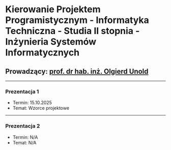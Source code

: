 # Kierowanie Projektem Programistycznym - Informatyka Techniczna - Studia II stopnia - Inżynieria Systemów Informatycznych
## Prowadzący: [prof. dr hab. inż. Olgierd Unold](https://wit.pwr.edu.pl/wydzial/struktura-organizacyjna/pracownicy/olgierd-unold)

---
### Prezentacja 1
- Termin: 15.10.2025
- Temat: Wzorce projektowe

---
### Prezentacja 2
- Termin: N/A
- Temat: N/A
